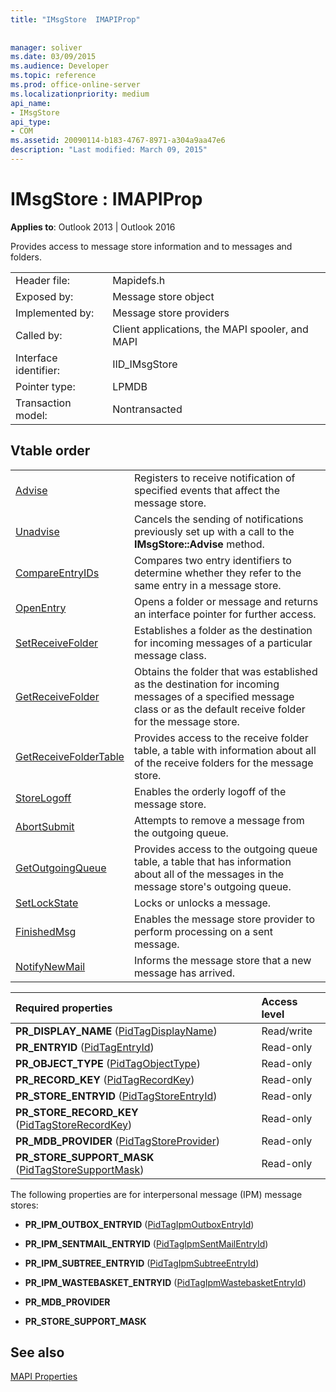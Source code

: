 ```yaml
---
title: "IMsgStore  IMAPIProp"
 
 
manager: soliver
ms.date: 03/09/2015
ms.audience: Developer
ms.topic: reference
ms.prod: office-online-server
ms.localizationpriority: medium
api_name:
- IMsgStore
api_type:
- COM
ms.assetid: 20090114-b183-4767-8971-a304a9aa47e6
description: "Last modified: March 09, 2015"
---
```


# IMsgStore : IMAPIProp

  
  
**Applies to**: Outlook 2013 | Outlook 2016 
  
Provides access to message store information and to messages and folders.
  
|||
|:-----|:-----|
|Header file:  <br/> |Mapidefs.h  <br/> |
|Exposed by:  <br/> |Message store object  <br/> |
|Implemented by:  <br/> |Message store providers  <br/> |
|Called by:  <br/> |Client applications, the MAPI spooler, and MAPI  <br/> |
|Interface identifier:  <br/> |IID_IMsgStore  <br/> |
|Pointer type:  <br/> |LPMDB  <br/> |
|Transaction model:  <br/> |Nontransacted  <br/> |
   
## Vtable order

|||
|:-----|:-----|
|[Advise](imsgstore-advise.md) <br/> |Registers to receive notification of specified events that affect the message store.  <br/> |
|[Unadvise](imsgstore-unadvise.md) <br/> |Cancels the sending of notifications previously set up with a call to the **IMsgStore::Advise** method.  <br/> |
|[CompareEntryIDs](imsgstore-compareentryids.md) <br/> |Compares two entry identifiers to determine whether they refer to the same entry in a message store.  <br/> |
|[OpenEntry](imsgstore-openentry.md) <br/> |Opens a folder or message and returns an interface pointer for further access.  <br/> |
|[SetReceiveFolder](imsgstore-setreceivefolder.md) <br/> |Establishes a folder as the destination for incoming messages of a particular message class.  <br/> |
|[GetReceiveFolder](imsgstore-getreceivefolder.md) <br/> |Obtains the folder that was established as the destination for incoming messages of a specified message class or as the default receive folder for the message store.  <br/> |
|[GetReceiveFolderTable](imsgstore-getreceivefoldertable.md) <br/> |Provides access to the receive folder table, a table with information about all of the receive folders for the message store.  <br/> |
|[StoreLogoff](imsgstore-storelogoff.md) <br/> |Enables the orderly logoff of the message store.  <br/> |
|[AbortSubmit](imsgstore-abortsubmit.md) <br/> |Attempts to remove a message from the outgoing queue.  <br/> |
|[GetOutgoingQueue](imsgstore-getoutgoingqueue.md) <br/> |Provides access to the outgoing queue table, a table that has information about all of the messages in the message store's outgoing queue.  <br/> |
|[SetLockState](imsgstore-setlockstate.md) <br/> |Locks or unlocks a message.  <br/> |
|[FinishedMsg](imsgstore-finishedmsg.md) <br/> |Enables the message store provider to perform processing on a sent message.  <br/> |
|[NotifyNewMail](imsgstore-notifynewmail.md) <br/> |Informs the message store that a new message has arrived.  <br/> |
   
|**Required properties**|**Access level**|
|:-----|:-----|
|**PR_DISPLAY_NAME** ([PidTagDisplayName](pidtagdisplayname-canonical-property.md))  <br/> |Read/write  <br/> |
|**PR_ENTRYID** ([PidTagEntryId](pidtagentryid-canonical-property.md))  <br/> |Read-only  <br/> |
|**PR_OBJECT_TYPE** ([PidTagObjectType](pidtagobjecttype-canonical-property.md))  <br/> |Read-only  <br/> |
|**PR_RECORD_KEY** ([PidTagRecordKey](pidtagrecordkey-canonical-property.md))  <br/> |Read-only  <br/> |
|**PR_STORE_ENTRYID** ([PidTagStoreEntryId](pidtagstoreentryid-canonical-property.md))  <br/> |Read-only  <br/> |
|**PR_STORE_RECORD_KEY** ([PidTagStoreRecordKey](pidtagstorerecordkey-canonical-property.md))  <br/> |Read-only  <br/> |
|**PR_MDB_PROVIDER** ([PidTagStoreProvider](pidtagstoreprovider-canonical-property.md))  <br/> |Read-only  <br/> |
|**PR_STORE_SUPPORT_MASK** ([PidTagStoreSupportMask](pidtagstoresupportmask-canonical-property.md))  <br/> |Read-only  <br/> |
   
The following properties are for interpersonal message (IPM) message stores:
  
- **PR_IPM_OUTBOX_ENTRYID** ([PidTagIpmOutboxEntryId](pidtagipmoutboxentryid-canonical-property.md))
    
- **PR_IPM_SENTMAIL_ENTRYID** ([PidTagIpmSentMailEntryId](pidtagipmsentmailentryid-canonical-property.md))
    
- **PR_IPM_SUBTREE_ENTRYID** ([PidTagIpmSubtreeEntryId](pidtagipmsubtreeentryid-canonical-property.md))
    
- **PR_IPM_WASTEBASKET_ENTRYID** ([PidTagIpmWastebasketEntryId](pidtagipmwastebasketentryid-canonical-property.md))
    
- **PR_MDB_PROVIDER**
    
- **PR_STORE_SUPPORT_MASK**
    
## See also



[MAPI Properties](mapi-properties.md)

